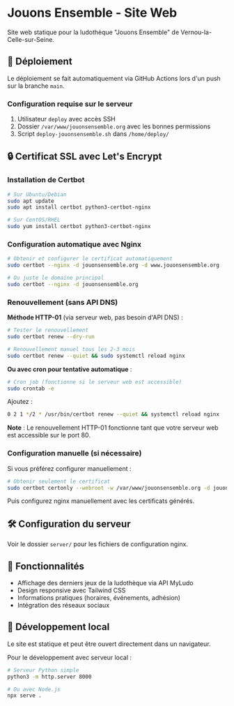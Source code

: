# Jouons Ensemble - Site Web

Site web statique pour la ludothèque "Jouons Ensemble" de Vernou-la-Celle-sur-Seine.

## 🚀 Déploiement

Le déploiement se fait automatiquement via GitHub Actions lors d'un push sur la branche `main`.

### Configuration requise sur le serveur

1. Utilisateur `deploy` avec accès SSH
2. Dossier `/var/www/jouonsensemble.org` avec les bonnes permissions
3. Script `deploy-jouonsensemble.sh` dans `/home/deploy/`

## 🔒 Certificat SSL avec Let's Encrypt

### Installation de Certbot

```bash
# Sur Ubuntu/Debian
sudo apt update
sudo apt install certbot python3-certbot-nginx

# Sur CentOS/RHEL
sudo yum install certbot python3-certbot-nginx
```

### Configuration automatique avec Nginx

```bash
# Obtenir et configurer le certificat automatiquement
sudo certbot --nginx -d jouonsensemble.org -d www.jouonsensemble.org

# Ou juste le domaine principal
sudo certbot --nginx -d jouonsensemble.org
```

### Renouvellement (sans API DNS)

**Méthode HTTP-01** (via serveur web, pas besoin d'API DNS) :

```bash
# Tester le renouvellement
sudo certbot renew --dry-run

# Renouvellement manuel tous les 2-3 mois
sudo certbot renew --quiet && sudo systemctl reload nginx
```

**Ou avec cron pour tentative automatique** :
```bash
# Cron job (fonctionne si le serveur web est accessible)
sudo crontab -e
```
Ajoutez :
```bash
0 2 1 */2 * /usr/bin/certbot renew --quiet && systemctl reload nginx
```

**Note** : Le renouvellement HTTP-01 fonctionne tant que votre serveur web est accessible sur le port 80.

### Configuration manuelle (si nécessaire)

Si vous préférez configurer manuellement :

```bash
# Obtenir seulement le certificat
sudo certbot certonly --webroot -w /var/www/jouonsensemble.org -d jouonsensemble.org
```

Puis configurez nginx manuellement avec les certificats générés.

## 🛠️ Configuration du serveur

Voir le dossier `server/` pour les fichiers de configuration nginx.

## 📱 Fonctionnalités

- Affichage des derniers jeux de la ludothèque via API MyLudo
- Design responsive avec Tailwind CSS
- Informations pratiques (horaires, événements, adhésion)
- Intégration des réseaux sociaux

## 🔧 Développement local

Le site est statique et peut être ouvert directement dans un navigateur.

Pour le développement avec serveur local :
```bash
# Serveur Python simple
python3 -m http.server 8000

# Ou avec Node.js
npx serve .
```